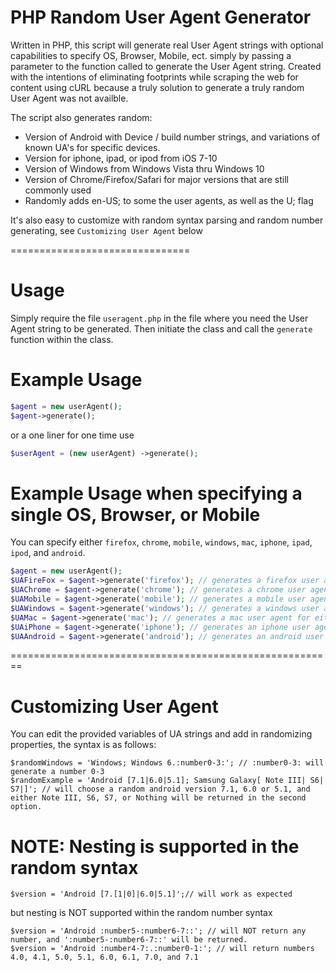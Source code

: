 # PHP Random User Agent Generator
Written in PHP, this script will generate real User Agent strings with optional capabilities to specify OS, Browser, Mobile, ect. simply by passing a parameter to the function called to generate the User Agent string. Created with the intentions of eliminating footprints while scraping the web for content using cURL because a truly solution to generate a truly random User Agent was not availble.

The script also generates random:
- Version of Android with Device / build number strings, and variations of known UA's for specific devices.
- Version for iphone, ipad, or ipod from iOS 7-10
- Version of Windows from Windows Vista thru Windows 10
- Version of Chrome/Firefox/Safari for major versions that are still commonly used
- Randomly adds en-US; to some the user agents, as well as the U; flag

It's also easy to customize with random syntax parsing and random number generating, see `Customizing User Agent` below

===============================

# Usage
Simply require the file `useragent.php` in the file where you need the User Agent string to be generated. Then initiate the class and call the `generate` function within the class. 

# Example Usage 
```php 
$agent = new userAgent();
$agent->generate();
```

or a one liner for one time use
```php
$userAgent = (new userAgent) ->generate();
```

# Example Usage when specifying a single OS, Browser, or Mobile
You can specify either `firefox`, `chrome`, `mobile`, `windows`, `mac`, `iphone`, `ipad`, `ipod`, and `android`.
```php
$agent = new userAgent();
$UAFireFox = $agent->generate('firefox'); // generates a firefox user agent on either windows or mac
$UAChrome = $agent->generate('chrome'); // generates a chrome user agent on either windows or mac
$UAMobile = $agent->generate('mobile'); // generates a mobile user agent for either iphone or android
$UAWindows = $agent->generate('windows'); // generates a windows user agent for either firefox or chrome
$UAMac = $agent->generate('mac'); // generates a mac user agent for either firefox or chrome
$UAiPhone = $agent->generate('iphone'); // generates an iphone user agent for iOS 7-10
$UAAndroid = $agent->generate('android'); // generates an android user agent for android versions 4.3-7.1, and includes randomly generated device and build number string that is correct for the version of android being displayed.
```

========================================================
# Customizing User Agent
You can edit the provided variables of UA strings and add in randomizing properties, the syntax is as follows:
```
$randomWindows = 'Windows; Windows 6.:number0-3:'; // :number0-3: will generate a number 0-3
$randomExample = 'Android [7.1|6.0|5.1]; Samsung Galaxy[ Note III| S6| S7|]'; // will choose a random android version 7.1, 6.0 or 5.1, and either Note III, S6, S7, or Nothing will be returned in the second option.  
```

# NOTE: Nesting is supported in the random syntax 
```
$version = 'Android [7.[1|0]|6.0|5.1]';// will work as expected
```

but nesting is NOT supported within the random number syntax
```
$version = 'Android :number5-:number6-7::'; // will NOT return any number, and ':number5-:number6-7::' will be returned.
$version = 'Android :number4-7:.:number0-1:'; // will return numbers 4.0, 4.1, 5.0, 5.1, 6.0, 6.1, 7.0, and 7.1
```
